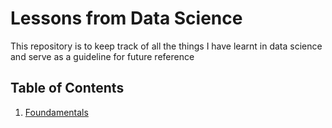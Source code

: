 # Lessons from Data Science
This repository is to keep track of all the things I have learnt in data science and serve as a guideline for future reference

## Table of Contents
1. <a href="./1. Foundamentals">Foundamentals<a>